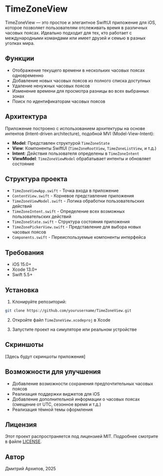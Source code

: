 # TimeZoneView

TimeZoneView — это простое и элегантное SwiftUI приложение для iOS, которое позволяет пользователям отслеживать время в различных часовых поясах. Идеально подходит для тех, кто работает с международными командами или имеет друзей и семью в разных уголках мира.

## Функции

- Отображение текущего времени в нескольких часовых поясах одновременно
- Добавление новых часовых поясов из полного списка доступных
- Удаление ненужных часовых поясов
- Изменение времени для просмотра разницы во всех выбранных зонах
- Поиск по идентификаторам часовых поясов

## Архитектура

Приложение построено с использованием архитектуры на основе интентов (Intent-driven architecture), подобной MVI (Model-View-Intent):

- **Model**: Представлен структурой `TimeZoneState`
- **View**: Компоненты SwiftUI (`TimeZoneRootView`, `TimeZoneListView`, и т.д.)
- **Intent**: Действия пользователя определены в `TimeZoneIntent`
- **ViewModel**: `TimeZoneViewModel` обрабатывает интенты и обновляет состояние

## Структура проекта

- `TimeZoneViewApp.swift` - Точка входа в приложение
- `ContentView.swift` - Корневое представление приложения
- `TimeZoneViewModel.swift` - Логика обработки пользовательских действий
- `TimeZoneIntent.swift` - Определение всех возможных пользовательских действий
- `TimeZoneState.swift` - Структура состояния приложения
- `TimeZonePickerView.swift` - Представление для выбора новых часовых поясов
- `Components.swift` - Переиспользуемые компоненты интерфейса

## Требования

- iOS 15.0+
- Xcode 13.0+
- Swift 5.5+

## Установка

1. Клонируйте репозиторий:
```bash
git clone https://github.com/yourusername/TimeZoneView.git
```

2. Откройте файл `TimeZoneView.xcodeproj` в Xcode

3. Запустите проект на симуляторе или реальном устройстве

## Скриншоты

[Здесь будут скриншоты приложения]

## Возможности для улучшения

- Добавление возможности сохранения предпочтительных часовых поясов
- Реализация поддержки виджетов для iOS
- Добавление дополнительной информации о часовых поясах (смещение от UTC, сезонное время и т.д.)
- Реализация тёмной темы оформления

## Лицензия

Этот проект распространяется под лицензией MIT. Подробнее смотрите в файле [LICENSE](https://opensource.org/licenses/MIT).

## Автор

Дмитрий Архипов, 2025
